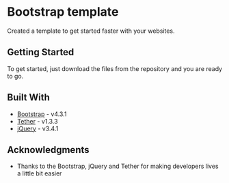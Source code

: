 # Bootstrap template

Created a template to get started faster with your websites.

## Getting Started

To get started, just download the files from the repository and you are ready to go.

## Built With

* [Bootstrap](https://getbootstrap.com) - v4.3.1
* [Tether](http://tether.io) - v1.3.3
* [jQuery](https://jquery.com) - v3.4.1

## Acknowledgments

* Thanks to the Bootstrap, jQuery and Tether for making developers lives a little bit easier


